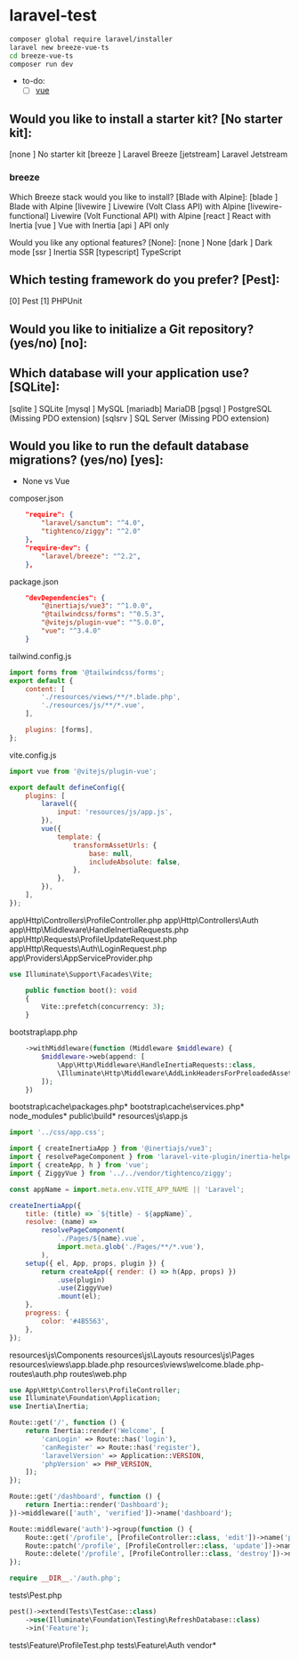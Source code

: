 # laravel-test

```bash
composer global require laravel/installer
laravel new breeze-vue-ts
cd breeze-vue-ts
composer run dev
```

- to-do:
  - [ ] [vue](vue/vue00.md)

## Would you like to install a starter kit? [No starter kit]:
  [none     ] No starter kit
  [breeze   ] Laravel Breeze
  [jetstream] Laravel Jetstream

### breeze

Which Breeze stack would you like to install? [Blade with Alpine]:
  [blade              ] Blade with Alpine
  [livewire           ] Livewire (Volt Class API) with Alpine
  [livewire-functional] Livewire (Volt Functional API) with Alpine
  [react              ] React with Inertia
  [vue                ] Vue with Inertia
  [api                ] API only

Would you like any optional features? [None]:
  [none      ] None
  [dark      ] Dark mode
  [ssr       ] Inertia SSR
  [typescript] TypeScript

## Which testing framework do you prefer? [Pest]:
  [0] Pest
  [1] PHPUnit

## Would you like to initialize a Git repository? (yes/no) [no]:

## Which database will your application use? [SQLite]:
  [sqlite ] SQLite
  [mysql  ] MySQL
  [mariadb] MariaDB
  [pgsql  ] PostgreSQL (Missing PDO extension)
  [sqlsrv ] SQL Server (Missing PDO extension)

## Would you like to run the default database migrations? (yes/no) [yes]:

- None vs Vue

composer.json
```json
    "require": {
        "laravel/sanctum": "^4.0",
        "tightenco/ziggy": "^2.0"
    },
    "require-dev": {
        "laravel/breeze": "^2.2",
    },
```
package.json
```json
    "devDependencies": {
        "@inertiajs/vue3": "^1.0.0",
        "@tailwindcss/forms": "^0.5.3",
        "@vitejs/plugin-vue": "^5.0.0",
        "vue": "^3.4.0"
    }
```
tailwind.config.js
```js
import forms from '@tailwindcss/forms';
export default {
    content: [
        './resources/views/**/*.blade.php',
        './resources/js/**/*.vue',
    ],

    plugins: [forms],
};
```
vite.config.js
```js
import vue from '@vitejs/plugin-vue';

export default defineConfig({
    plugins: [
        laravel({
            input: 'resources/js/app.js',
        }),
        vue({
            template: {
                transformAssetUrls: {
                    base: null,
                    includeAbsolute: false,
                },
            },
        }),
    ],
});
```
app\Http\Controllers\ProfileController.php
app\Http\Controllers\Auth
app\Http\Middleware\HandleInertiaRequests.php
app\Http\Requests\ProfileUpdateRequest.php
app\Http\Requests\Auth\LoginRequest.php
app\Providers\AppServiceProvider.php
```php
use Illuminate\Support\Facades\Vite;

    public function boot(): void
    {
        Vite::prefetch(concurrency: 3);
    }
```
bootstrap\app.php
```php
    ->withMiddleware(function (Middleware $middleware) {
        $middleware->web(append: [
            \App\Http\Middleware\HandleInertiaRequests::class,
            \Illuminate\Http\Middleware\AddLinkHeadersForPreloadedAssets::class,
        ]);
    })
```
bootstrap\cache\packages.php*
bootstrap\cache\services.php*
node_modules*
public\build*
resources\js\app.js
```js
import '../css/app.css';

import { createInertiaApp } from '@inertiajs/vue3';
import { resolvePageComponent } from 'laravel-vite-plugin/inertia-helpers';
import { createApp, h } from 'vue';
import { ZiggyVue } from '../../vendor/tightenco/ziggy';

const appName = import.meta.env.VITE_APP_NAME || 'Laravel';

createInertiaApp({
    title: (title) => `${title} - ${appName}`,
    resolve: (name) =>
        resolvePageComponent(
            `./Pages/${name}.vue`,
            import.meta.glob('./Pages/**/*.vue'),
        ),
    setup({ el, App, props, plugin }) {
        return createApp({ render: () => h(App, props) })
            .use(plugin)
            .use(ZiggyVue)
            .mount(el);
    },
    progress: {
        color: '#4B5563',
    },
});
```
resources\js\Components
resources\js\Layouts
resources\js\Pages
resources\views\app.blade.php
resources\views\welcome.blade.php-
routes\auth.php
routes\web.php
```php
use App\Http\Controllers\ProfileController;
use Illuminate\Foundation\Application;
use Inertia\Inertia;

Route::get('/', function () {
    return Inertia::render('Welcome', [
        'canLogin' => Route::has('login'),
        'canRegister' => Route::has('register'),
        'laravelVersion' => Application::VERSION,
        'phpVersion' => PHP_VERSION,
    ]);
});

Route::get('/dashboard', function () {
    return Inertia::render('Dashboard');
})->middleware(['auth', 'verified'])->name('dashboard');

Route::middleware('auth')->group(function () {
    Route::get('/profile', [ProfileController::class, 'edit'])->name('profile.edit');
    Route::patch('/profile', [ProfileController::class, 'update'])->name('profile.update');
    Route::delete('/profile', [ProfileController::class, 'destroy'])->name('profile.destroy');
});

require __DIR__.'/auth.php';
```
tests\Pest.php
```php
pest()->extend(Tests\TestCase::class)
    ->use(Illuminate\Foundation\Testing\RefreshDatabase::class)
    ->in('Feature');
```
tests\Feature\ProfileTest.php
tests\Feature\Auth
vendor*

